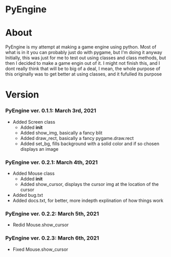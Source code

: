# PyEngine

# About
PyEngine is my attempt at making a game engine using python.
Most of what is in it you can probably just do with pygame, but I'm doing it anyway
Initially, this was just for me to test out using classes and class methods, but then I decided to make a game engin out of it.
I might not finish this, and I dont really think that will be to big of a deal, I mean, the whole purpose of this originally was to get better at using classes, and it fufulled its purpose

# Version
### PyEngine ver. 0.1.1: March 3rd, 2021
- Added Screen class
	- Added __init__
	- Added show_img, basically a fancy blit
	- Added draw_rect, basically a fancy pygame.draw.rect
	- Added set_bg, fills background with a solid color and if so chosen displays an image

### PyEngine ver. 0.2.1: March 4th, 2021
- Added Mouse class
	- Added __init__
	- Added show_cursor, displays the cursor img at the location of the cursor
- Added bug.txt
- Added docs.txt, for better, more indepth explination of how things work

### PyEngine ver. 0.2.2: March 5th, 2021
- Redid Mouse.show_cursor

### PyEngine ver. 0.2.3: March 6th, 2021
- Fixed Mouse.show_cursor

